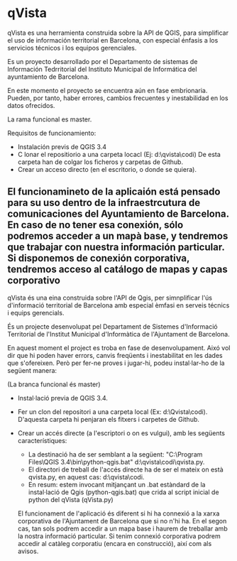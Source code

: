# qVista

qVista es una herramienta construida sobre la API de QGIS, para simplificar el uso de información territorial en Barcelona, con especial énfasis a los servicios técnicos i los equipos gerenciales.

Es un proyecto desarrollado por el Departamento de sistemas de Información Tedrritorial del Instituto Municipal de Informática del ayuntamiento de Barcelona.

En este momento el proyecto se encuentra aún en fase embrionaria. Pueden, por tanto, haber errores, cambios frecuentes y inestabilidad en los datos ofrecidos. 

La rama funcional es master.

Requisitos de funcionamiento:

- Instalación previs de QGIS 3.4
- C lonar el repositiorio a una carpeta locacl (Ej: d:\qvista\codi) De esta carpeta han de colgar los ficheros y carpetas de Github.
- Crear un acceso directo (en el escritorio, o donde se quiera). 

El funcionamineto de la aplicaión está pensado para su uso dentro de la infraestrcutura de comunicaciones del Ayuntamiento de Barcelona. En caso de no tener esa conexión, sólo podremos acceder a un mapà base, y tendremos que trabajar con nuestra información particular. Si disponemos de conexión corporativa, tendremos acceso al catálogo de mapas y capas corporativo 
-------------------------------
qVista és una eina construida sobre l'API de Qgis, per simnplificar l'ús d'informació territorial de Barcelona amb especial èmfasi en serveis técnics i equips gerencials.

És un projecte desenvolupat pel Departament de Sistemes d'Informació Territorial de l'Institut Municipal d'Informàtica de l'Ajuntament de Barcelona.

En aquest moment el project es troba en fase de desenvolupament. Aixó vol dir que hi poden haver errors, canvis freqüents i inestabilitat en les dades que s'ofereixen. Però per fer-ne proves i jugar-hi, podeu instal·lar-ho de la següent manera:

(La branca funcional és master)

- Instal·lació previa de QGIS 3.4.
- Fer un clon del repositori a una carpeta local (Ex: d:\Qvista\codi). D'aquesta carpeta hi penjaran els fitxers i carpetes de Github.
- Crear un accés directe (a l'escriptori o on es vulgui), amb les següents característiques:
  - La destinació ha de ser semblant a la següent: "C:\Program Files\QGIS 3.4\bin\python-qgis.bat" d:\qvista\codi\qvista.py.
  - El directori de treball de l'accés directe ha de ser el mateix on està qvista.py, en aquest cas: d:\qvista\codi.
  - En resum: estem invocant mitjançant un .bat estàndard de la instal·lació de Qgis (python-qgis.bat) que crida al script inicial de python del qVista (qVista.py)
  
  El funcionament de l'aplicació és diferent si hi ha connexió a la xarxa corporativa de l'Ajuntament de Barcelona que si no n'hi ha. En el segon cas, tan sols podrem accedir a un mapa base i haurem de treballar amb la nostra informació particular. Si tenim connexió corporativa podrem accedir al catàleg corporatiu (encara en construcció), així com als avisos.

  
